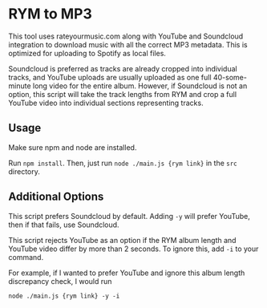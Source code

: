 # RYM to MP3
This tool uses rateyourmusic.com along with YouTube and Soundcloud integration to download music with all the correct MP3 metadata. This is optimized for uploading to Spotify as local files.

Soundcloud is preferred as tracks are already cropped into individual tracks, and YouTube uploads are usually uploaded as one full 40-some-minute long video for the entire album.
However, if Soundcloud is not an option, this script will take the track lengths from RYM and crop a full YouTube video into individual sections representing tracks.

## Usage
Make sure npm and node are installed.

Run `npm install`. Then, just run `node ./main.js {rym link}` in the `src` directory.

## Additional Options
This script prefers Soundcloud by default. Adding `-y` will prefer YouTube, then if that fails, use Soundcloud.

This script rejects YouTube as an option if the RYM album length and YouTube video differ by more than 2 seconds. To ignore this, add `-i` to your command.

For example, if I wanted to prefer YouTube and ignore this album length discrepancy check, I would run

`node ./main.js {rym link} -y -i`
